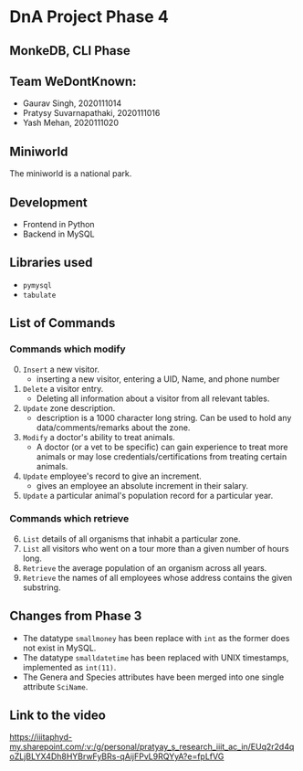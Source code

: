 # DnA Project Phase 4
## MonkeDB, CLI Phase


## Team WeDontKnown:
- Gaurav Singh, 2020111014
- Pratysy Suvarnapathaki, 2020111016 
- Yash Mehan, 2020111020


## Miniworld
The miniworld is a national park.
  
## Development
- Frontend in Python
- Backend in MySQL

## Libraries used
- `pymysql`
- `tabulate`

## List of Commands
### Commands which modify
0. `Insert` a new visitor.
    - inserting a new visitor, entering a UID, Name, and phone number
1. `Delete` a visitor entry.
    - Deleting all information about a visitor from all relevant tables.
2. `Update` zone description.
    - description is a 1000 character long string. Can be used to hold any data/comments/remarks about the zone.
3. `Modify` a doctor's ability to treat animals.
    - A doctor (or a vet to be specific) can gain experience to treat more animals or may lose credentials/certifications from treating certain animals.
4. `Update` employee's record to give an increment.
    - gives an employee an absolute increment in their salary.
5. `Update` a particular animal's population record for a particular year.

### Commands which retrieve
6. `List` details of all organisms that inhabit a particular zone.
7. `List` all visitors who went on a tour more than a given number of hours long.
8. `Retrieve` the average population of an organism across all years.
9. `Retrieve` the names of all employees whose address contains the given substring.


## Changes from Phase 3
- The datatype `smallmoney` has been replace with `int` as the former does not exist in MySQL.
- The datatype `smalldatetime` has been replaced with UNIX timestamps, implemented as `int(11)`.
- The Genera and Species attributes have been merged into one single attribute `SciName`.

## Link to the video
<u>https://iiitaphyd-my.sharepoint.com/:v:/g/personal/pratyay_s_research_iiit_ac_in/EUq2r2d4qoZLjBLYX4Dh8HYBrwFyBRs-qAijFPvL9RQYyA?e=fpLfVG</u>